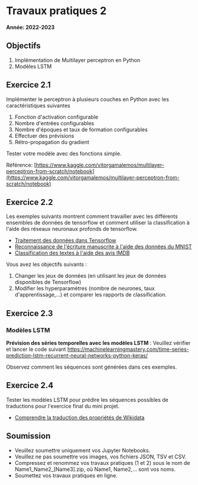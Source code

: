 # Travaux pratiques 2

**Année: 2022-2023**

## Objectifs
1. Implémentation de Multilayer perceptron en Python
2. Modèles LSTM

## Exercice 2.1

Implémenter le perceptron à plusieurs couches en Python avec les caractéristiques suivantes
1. Fonction d'activation configurable
2. Nombre d'entrées configurables 
3. Nombre d'époques et taux de formation configurables
4. Effectuer des prévisions
5. Rétro-propagation du gradient

Tester votre modèle avec des fonctions simple.

Référence: [https://www.kaggle.com/vitorgamalemos/multilayer-perceptron-from-scratch/notebook](https://www.kaggle.com/vitorgamalemos/multilayer-perceptron-from-scratch/notebook)

## Exercice 2.2

Les exemples suivants montrent comment travailler avec les différents ensembles de données de tensorflow et comment utiliser la classification à l'aide des réseaux neuronaux profonds de tensorflow.

 - [Traitement des données dans Tensorflow](../Projet/Data.ipynb)
 - [Reconnaissance de l'écriture manuscrite à l'aide des données du MNIST](../Projet/Introduction.ipynb)
 - [Classification des textes à l'aide des avis IMDB](../Projet/Textes.ipynb)
 
Vous avez les objectifs suivants :
1. Changer les jeux de données (en utilisant les jeux de données disponibles de Tensorflow)
2. Modifier les hyperparamètres (nombre de neurones, taux d'apprentissage,...) et comparer les rapports de classification.

## Exercice 2.3

### Modèles LSTM

**Prévision des séries temporelles avec les modèles LSTM** : Veuillez vérifier et lancer le code suivant
<https://machinelearningmastery.com/time-series-prediction-lstm-recurrent-neural-networks-python-keras/>

Observez comment les séquences sont générées dans ces exemples.

## Exercice 2.4
Tester les modèles LSTM pour prédire les séquences possibles de traductions pour l'exercice final du mini projet.
 - [Comprendre la traduction des propriétés de Wikidata](../Projet/miniprojet-notebook.ipynb)

## Soumission
- Veuillez soumettre uniquement vos Jupyter Notebooks.
- Veuillez ne pas soumettre vos images, vos fichiers JSON, TSV et CSV.
- Compressez et renommez vos travaux pratiques (1 et 2) sous le nom de Name1_Name2_[Name3].zip, où Name1, Name2,... sont vos noms.
- Soumettez vos travaux pratiques en ligne.
